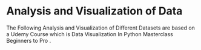 # Analysis and Visualization of Data
The Following Analysis and Visualization of Different Datasets are based on a Udemy Course which is Data Visualization
In Python Masterclass Beginners to Pro .
